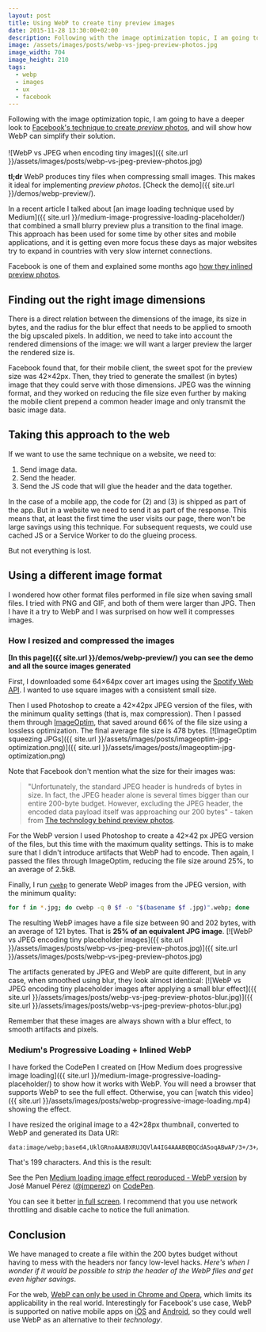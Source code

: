 ```yaml
---
layout: post
title: Using WebP to create tiny preview images
date: 2015-11-28 13:30:00+02:00
description: Following with the image optimization topic, I am going to have a deeper look to Facebook's technique to create preview photos, and will show how WebP can simplify their solution.
image: /assets/images/posts/webp-vs-jpeg-preview-photos.jpg
image_width: 704
image_height: 210
tags:
  - webp
  - images
  - ux
  - facebook
---
```

Following with the image optimization topic, I am going to have a deeper look to [Facebook's technique to create _preview_ photos](https://code.facebook.com/posts/991252547593574/the-technology-behind-preview-photos/), and will show how WebP can simplify their solution.<br/><br/>![WebP vs JPEG when encoding tiny images]({{ site.url }}/assets/images/posts/webp-vs-jpeg-preview-photos.jpg)

**tl;dr** WebP produces tiny files when compressing small images. This makes it ideal for implementing _preview photos_. [Check the demo]({{ site.url }}/demos/webp-preview/).

In a recent article I talked about [an image loading technique used by Medium]({{ site.url }}/medium-image-progressive-loading-placeholder/) that combined a small blurry preview plus a transition to the final image. This approach has been used for some time by other sites and mobile applications, and it is getting even more focus these days as major websites try to expand in countries with very slow internet connections.

Facebook is one of them and explained some months ago [how they inlined preview photos](https://code.facebook.com/posts/991252547593574/the-technology-behind-preview-photos/).

## Finding out the right image dimensions

There is a direct relation between the dimensions of the image, its size in bytes, and the radius for the blur effect that needs to be applied to smooth the big upscaled pixels. In addition, we need to take into account the rendered dimensions of the image: we will want a larger preview the larger the rendered size is.

Facebook found that, for their mobile client, the sweet spot for the preview size was 42×42px. Then, they tried to generate the smallest (in bytes) image that they could serve with those dimensions. JPEG was the winning format, and they worked on reducing the file size even further by making the mobile client prepend a common header image and only transmit the basic image data.

## Taking this approach to the web

If we want to use the same technique on a website, we need to:

1. Send image data.
2. Send the header.
3. Send the JS code that will glue the header and the data together.

In the case of a mobile app, the code for (2) and (3) is shipped as part of the app. But in a website we need to send it as part of the response. This means that, at least the first time the user visits our page, there won't be large savings using this technique. For subsequent requests, we could use cached JS or a Service Worker to do the glueing process.

But not everything is lost.

## Using a different image format

I wondered how other format files performed in file size when saving small files. I tried with PNG and GIF, and both of them were larger than JPG. Then I have it a try to WebP and I was surprised on how well it compresses images.

### How I resized and compressed the images

__[In this page]({{ site.url }}/demos/webp-preview/) you can see the demo and all the source images generated__

First, I downloaded some 64×64px cover art images using the [Spotify Web API](https://developer.spotify.com/web-api/console/get-artist-albums/?id=61C3cEhdoJ9YiQSQSwYB4K). I wanted to use square images with a consistent small size.

Then I used Photoshop to create a 42×42px JPEG version of the files, with the minimum quality settings (that is, max compression). Then I passed them through [ImageOptim](https://imageoptim.com/), that saved around 66% of the file size using a lossless optimization. The final average file size is 478 bytes.
[![ImageOptim squeezing JPGs]({{ site.url }}/assets/images/posts/imageoptim-jpg-optimization.png)]({{ site.url }}/assets/images/posts/imageoptim-jpg-optimization.png)

Note that Facebook don't mention what the size for their images was:

> "Unfortunately, the standard JPEG header is hundreds of bytes in size. In fact, the JPEG header alone is several times bigger than our entire 200-byte budget. However, excluding the JPEG header, the encoded data payload itself was approaching our 200 bytes" - taken from [The technology behind preview photos](https://code.facebook.com/posts/991252547593574/the-technology-behind-preview-photos/).

For the WebP version I used Photoshop to create a 42×42 px JPEG version of the files, but this time with the maximum quality settings. This is to make sure that I didn't introduce artifacts that WebP had to encode. Then again, I passed the files through ImageOptim, reducing the file size around 25%, to an average of 2.5kB.

Finally, I run [`cwebp`](https://developers.google.com/speed/webp/docs/using) to generate WebP images from the JPEG version, with the minimum quality:

```bash
for f in *.jpg; do cwebp -q 0 $f -o "$(basename $f .jpg)".webp; done
```

The resulting WebP images have a file size between 90 and 202 bytes, with an average of 121 bytes. That is **25% of an equivalent JPG image**.
[![WebP vs JPEG encoding tiny placeholder images]({{ site.url }}/assets/images/posts/webp-vs-jpeg-preview-photos.jpg)]({{ site.url }}/assets/images/posts/webp-vs-jpeg-preview-photos.jpg)

The artifacts generated by JPEG and WebP are quite different, but in any case, when smoothed using blur, they look almost identical:
[![WebP vs JPEG encoding tiny placeholder images after applying a small blur effect]({{ site.url }}/assets/images/posts/webp-vs-jpeg-preview-photos-blur.jpg)]({{ site.url }}/assets/images/posts/webp-vs-jpeg-preview-photos-blur.jpg)

Remember that these images are always shown with a blur effect, to smooth artifacts and pixels.

### Medium's Progressive Loading + Inlined WebP

I have forked the CodePen I created on [How Medium does progressive image loading]({{ site.url }}/medium-image-progressive-loading-placeholder/) to show how it works with WebP. You will need a browser that supports WebP to see the full effect. Otherwise, you can [watch this video]({{ site.url }}/assets/images/posts/webp-progressive-image-loading.mp4) showing the effect.

I have resized the original image to a 42×28px thumbnail, converted to WebP and generated its Data URI:

```
data:image/webp;base64,UklGRnoAAABXRUJQVlA4IG4AAABQBQCdASoqABwAP/3+/3+/urWyMBVYA/A/iWIAAR7p/Y3etgh4KD8QqXEZj6waibITSIAA/cndnUz4/z4LEgByYUql75Cq/12W33KFIKQpc8L0Dt19C7NFXin0tKlxd70dzSF978msbuqLjDgAAA==
```

That's 199 characters. And this is the result:

<p data-height="403" data-theme-id="0" data-slug-hash="QjeWVv" data-default-tab="result" data-user="jmperez" class='codepen'>See the Pen <a href='http://codepen.io/jmperez/pen/QjeWVv/'>Medium loading image effect reproduced - WebP version</a> by José Manuel Pérez (<a href='http://codepen.io/jmperez'>@jmperez</a>) on <a href='http://codepen.io'>CodePen</a>.</p>
<script async src="//assets.codepen.io/assets/embed/ei.js"></script>

You can see it better [in full screen](http://codepen.io/jmperez/full/QjeWVv/). I recommend that you use network throttling and disable cache to notice the full animation.

## Conclusion

We have managed to create a file within the 200 bytes budget without having to mess with the headers nor fancy low-level hacks. _Here's when I wonder if it would be possible to strip the header of the WebP files and get even higher savings_.

For the web, [WebP can only be used in Chrome and Opera](http://caniuse.com/#feat=webp), which limits its applicability in the real world. Interestingly for Facebook's use case, WebP is supported on native mobile apps on [iOS](https://github.com/carsonmcdonald/WebP-iOS-example) and [Android](https://github.com/EverythingMe/webp-android), so they could well use WebP as an alternative to their _technology_.
